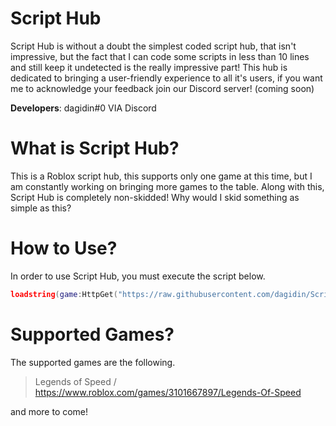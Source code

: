 # Script Hub
Script Hub is without a doubt the simplest coded script hub, that isn't impressive, but the fact that I can code some scripts in less than 10 lines and still keep it undetected is the really impressive part!
This hub is dedicated to bringing a user-friendly experience to all it's users, if you want me to acknowledge your feedback join our Discord server! (coming soon)

**Developers**:
dagidin#0 VIA Discord

# What is Script Hub?
This is a Roblox script hub, this supports only one game at this time, but I am constantly working on bringing more games to the table.
Along with this, Script Hub is completely non-skidded! Why would I skid something as simple as this?

# How to Use?
In order to use Script Hub, you must execute the script below.
```lua
loadstring(game:HttpGet("https://raw.githubusercontent.com/dagidin/Script-Hub/main/Loader.lua")()
```

# Supported Games?
The supported games are the following.
> Legends of Speed / https://www.roblox.com/games/3101667897/Legends-Of-Speed

and more to come!
